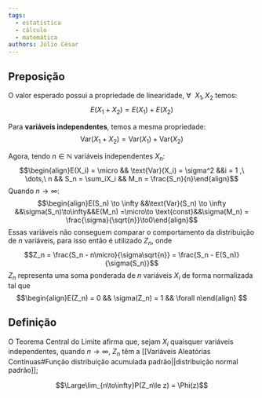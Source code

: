 ```yaml
---
tags:
  - estatística
  - cálculo
  - matemática
authors: Júlio César
---
```

## Preposição

O valor esperado possui a propriedade de linearidade, $\forall\ \ X_1, X_2$ temos:
$$E(X_1 + X_2) = E(X_1) + E(X_2)$$

Para **variáveis independentes**, temos a mesma propriedade:
$$\text{Var}(X_1+X_2)=\text{Var}(X_1)+\text{Var}(X_2)$$

Agora, tendo $n \in \mathbb{N}$ variáveis independentes $X_n$:
$$\begin{align}E(X_i) = \micro && \text{Var}(X_i) = \sigma^2 &&i = 1 ,\ \dots,\ n && S_n = \sum_iX_i && M_n = \frac{S_n}{n}\end{align}$$
Quando $n \to \infty$:
$$\begin{align}E(S_n) \to \infty &&\text{Var}(S_n) \to \infty &&\sigma(S_n)\to\infty&&E(M_n) =\micro\to \text{const}&&\sigma(M_n) = \frac{\sigma}{\sqrt{n}}\to0\end{align}$$
Essas variáveis não conseguem comparar o comportamento da distribuição de $n$ variáveis, para isso então é utilizado $Z_n$, onde
$$Z_n = \frac{S_n - n\micro}{\sigma\sqrt{n}} = \frac{S_n - E(S_n)}{\sigma(S_n)}$$
$Z_n$ representa uma soma ponderada de $n$ variáveis $X_i$ de forma normalizada tal que
$$\begin{align}E(Z_n) = 0 && \sigma(Z_n) = 1 && \forall n\end{align} $$
## Definição

O Teorema Central do Limite afirma que, sejam $X_i$ quaisquer variáveis independentes, quando $n\to \infty$, $Z_n$ têm a [[Variáveis Aleatórias Contínuas#Função distribuição acumulada padrão||distribuição normal padrão]];

$$\Large\lim_{n\to\infty}P(Z_n\le z) = \Phi(z)$$
